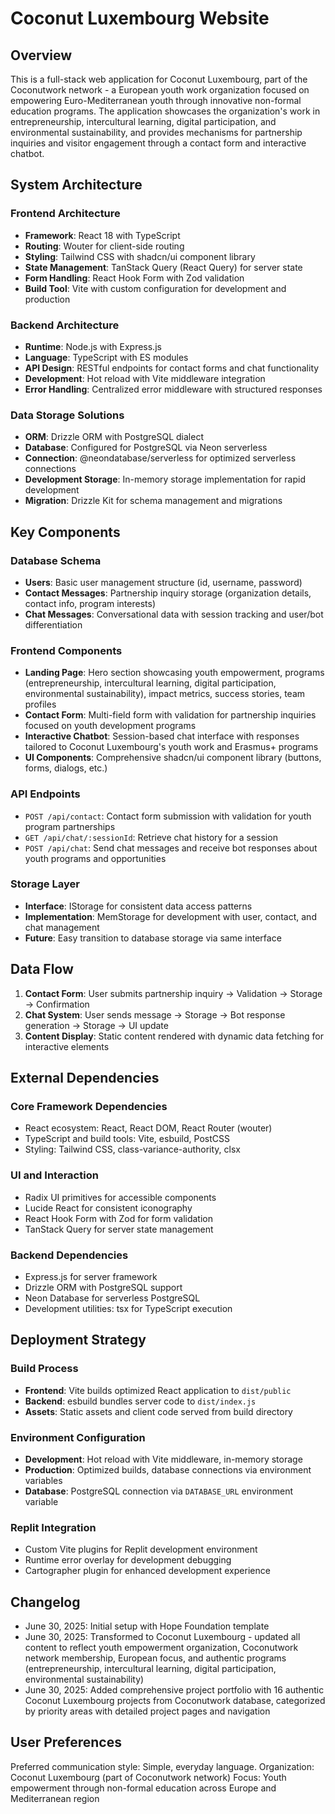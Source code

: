 # Coconut Luxembourg Website

## Overview

This is a full-stack web application for Coconut Luxembourg, part of the Coconutwork network - a European youth work organization focused on empowering Euro-Mediterranean youth through innovative non-formal education programs. The application showcases the organization's work in entrepreneurship, intercultural learning, digital participation, and environmental sustainability, and provides mechanisms for partnership inquiries and visitor engagement through a contact form and interactive chatbot.

## System Architecture

### Frontend Architecture
- **Framework**: React 18 with TypeScript
- **Routing**: Wouter for client-side routing
- **Styling**: Tailwind CSS with shadcn/ui component library
- **State Management**: TanStack Query (React Query) for server state
- **Form Handling**: React Hook Form with Zod validation
- **Build Tool**: Vite with custom configuration for development and production

### Backend Architecture
- **Runtime**: Node.js with Express.js
- **Language**: TypeScript with ES modules
- **API Design**: RESTful endpoints for contact forms and chat functionality
- **Development**: Hot reload with Vite middleware integration
- **Error Handling**: Centralized error middleware with structured responses

### Data Storage Solutions
- **ORM**: Drizzle ORM with PostgreSQL dialect
- **Database**: Configured for PostgreSQL via Neon serverless
- **Connection**: @neondatabase/serverless for optimized serverless connections
- **Development Storage**: In-memory storage implementation for rapid development
- **Migration**: Drizzle Kit for schema management and migrations

## Key Components

### Database Schema
- **Users**: Basic user management structure (id, username, password)
- **Contact Messages**: Partnership inquiry storage (organization details, contact info, program interests)
- **Chat Messages**: Conversational data with session tracking and user/bot differentiation

### Frontend Components
- **Landing Page**: Hero section showcasing youth empowerment, programs (entrepreneurship, intercultural learning, digital participation, environmental sustainability), impact metrics, success stories, team profiles
- **Contact Form**: Multi-field form with validation for partnership inquiries focused on youth development programs
- **Interactive Chatbot**: Session-based chat interface with responses tailored to Coconut Luxembourg's youth work and Erasmus+ programs
- **UI Components**: Comprehensive shadcn/ui component library (buttons, forms, dialogs, etc.)

### API Endpoints
- `POST /api/contact`: Contact form submission with validation for youth program partnerships
- `GET /api/chat/:sessionId`: Retrieve chat history for a session
- `POST /api/chat`: Send chat messages and receive bot responses about youth programs and opportunities

### Storage Layer
- **Interface**: IStorage for consistent data access patterns
- **Implementation**: MemStorage for development with user, contact, and chat management
- **Future**: Easy transition to database storage via same interface

## Data Flow

1. **Contact Form**: User submits partnership inquiry → Validation → Storage → Confirmation
2. **Chat System**: User sends message → Storage → Bot response generation → Storage → UI update
3. **Content Display**: Static content rendered with dynamic data fetching for interactive elements

## External Dependencies

### Core Framework Dependencies
- React ecosystem: React, React DOM, React Router (wouter)
- TypeScript and build tools: Vite, esbuild, PostCSS
- Styling: Tailwind CSS, class-variance-authority, clsx

### UI and Interaction
- Radix UI primitives for accessible components
- Lucide React for consistent iconography
- React Hook Form with Zod for form validation
- TanStack Query for server state management

### Backend Dependencies
- Express.js for server framework
- Drizzle ORM with PostgreSQL support
- Neon Database for serverless PostgreSQL
- Development utilities: tsx for TypeScript execution

## Deployment Strategy

### Build Process
- **Frontend**: Vite builds optimized React application to `dist/public`
- **Backend**: esbuild bundles server code to `dist/index.js`
- **Assets**: Static assets and client code served from build directory

### Environment Configuration
- **Development**: Hot reload with Vite middleware, in-memory storage
- **Production**: Optimized builds, database connections via environment variables
- **Database**: PostgreSQL connection via `DATABASE_URL` environment variable

### Replit Integration
- Custom Vite plugins for Replit development environment
- Runtime error overlay for development debugging
- Cartographer plugin for enhanced development experience

## Changelog
- June 30, 2025: Initial setup with Hope Foundation template
- June 30, 2025: Transformed to Coconut Luxembourg - updated all content to reflect youth empowerment organization, Coconutwork network membership, European focus, and authentic programs (entrepreneurship, intercultural learning, digital participation, environmental sustainability)
- June 30, 2025: Added comprehensive project portfolio with 16 authentic Coconut Luxembourg projects from Coconutwork database, categorized by priority areas with detailed project pages and navigation

## User Preferences

Preferred communication style: Simple, everyday language.
Organization: Coconut Luxembourg (part of Coconutwork network)
Focus: Youth empowerment through non-formal education across Europe and Mediterranean region